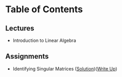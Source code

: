 # Table of Contents
## Lectures
- Introduction to Linear Algebra

## Assignments
- Identifying Singular Matrices ([Solution](https://github.com/jessxphil/machine-learning-linear-algebra/tree/master/assignment-1))([Write Up](http://github.com))

